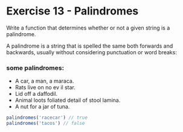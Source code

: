 # Exercise 13 - Palindromes

Write a function that determines whether or not a given string is a palindrome.

A palindrome is a string that is spelled the same both forwards and backwards, usually without considering punctuation or word breaks:

### some palindromes:
  - A car, a man, a maraca.
  - Rats live on no ev il star.
  - Lid off a daffodil.
  - Animal loots foliated detail of stool lamina.
  - A nut for a jar of tuna.

```javascript
palindromes('racecar') // true
palindromes('tacos') // false
```


